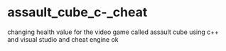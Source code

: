 # assault_cube_c-_cheat
changing health value for the video game called assault cube using c++ and visual studio and cheat engine
ok
